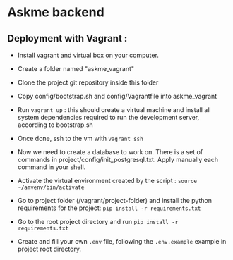# Askme backend

## Deployment with Vagrant :

- Install vagrant and virtual box on your computer.
- Create a folder named "askme_vagrant"
- Clone the project git repository inside this folder
- Copy config/bootstrap.sh and config/Vagrantfile into askme_vagrant
- Run `vagrant up` : this should create a virtual machine and install all system
dependencies required to run the development server, according to bootstrap.sh

- Once done, ssh to the vm with `vagrant ssh`

- Now we need to create a database to work on.
There is a set of commands in project/config/init_postgresql.txt.
Apply manually each command in your shell.

- Activate the virtual environment created by the script :
`source ~/amvenv/bin/activate`

- Go to project folder (/vagrant/project-folder) and install the python requirements for the project:
`pip install -r requirements.txt`

- Go to the root project directory and run `pip install -r requirements.txt`

- Create and fill your own `.env` file, following the `.env.example` example in project root directory.
